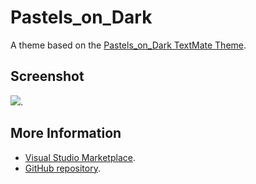 # Pastels_on_Dark

A theme based on the [Pastels_on_Dark TextMate Theme](http://colorsublime.com/theme/Pastels_on_Dark).


## Screenshot
![](https://raw.githubusercontent.com/gerane/VSCodeThemes/master/gerane.Theme-Pastels_on_Dark/screenshot.png).


## More Information
* [Visual Studio Marketplace](https://marketplace.visualstudio.com/items/gerane.Theme-PastelsonDark).
* [GitHub repository](https://github.com/gerane/VSCodeThemes).
